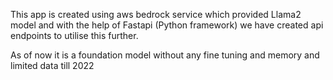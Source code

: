 This app is created using aws bedrock service which provided Llama2 model and with the help of Fastapi (Python framework) we have created api endpoints to utilise this further.

As of now it is a foundation model without any fine tuning and memory and limited data till 2022
